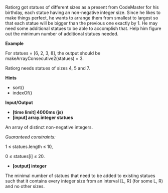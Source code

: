 Ratiorg got statues of different sizes as a present from CodeMaster for his birthday, each statue having an non-negative integer size. Since he likes to make things perfect, he wants to arrange them from smallest to largest so that each statue will be bigger than the previous one exactly by 1. He may need some additional statues to be able to accomplish that. Help him figure out the minimum number of additional statues needed.

**Example**

For statues = [6, 2, 3, 8], the output should be
makeArrayConsecutive2(statues) = 3.

Ratiorg needs statues of sizes 4, 5 and 7.

**Hints**
-   sort()
-   indexOf()

**Input/Output**

- **[time limit] 4000ms (js)**
- **[input] array.integer statues**

An array of distinct non-negative integers.

*Guaranteed constraints:*

1 ≤ statues.length ≤ 10,

0 ≤ statues[i] ≤ 20.

- **[output] integer**

The minimal number of statues that need to be added to existing statues such that it contains every integer size from an interval [L, R] (for some L, R) and no other sizes.